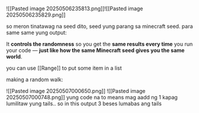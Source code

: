 ![[Pasted image 20250506235813.png]]![[Pasted image 20250506235829.png]]

so meron tinatawag na seed dito, seed  yung parang sa minecraft seed. para same same yung output:

It **controls the randomness** so you get the **same results every time** you run your code — **just like how the same Minecraft seed gives you the same world**.

you can use [[Range]] to put some item in a list

making a random walk:

![[Pasted image 20250507000650.png]]
![[Pasted image 20250507000748.png]]
yung code na to means mag aadd ng 1 kapag lumilitaw yung tails.. so in this output 3 beses lumabas ang tails

